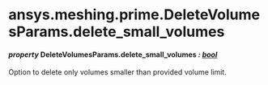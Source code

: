 <a id="ansys-meshing-prime-deletevolumesparams-delete-small-volumes"></a>

# ansys.meshing.prime.DeleteVolumesParams.delete_small_volumes

<a id="ansys.meshing.prime.DeleteVolumesParams.delete_small_volumes"></a>

#### *property* DeleteVolumesParams.delete_small_volumes *: [bool](https://docs.python.org/3.11/library/functions.html#bool)*

Option to delete only volumes smaller than provided volume limit.

<!-- !! processed by numpydoc !! -->
